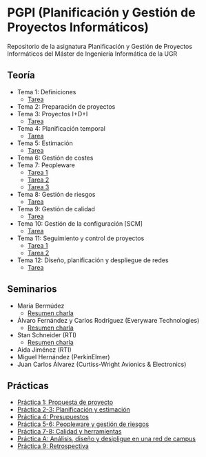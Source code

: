 # PGPI (Planificación y Gestión de Proyectos Informáticos)

Repositorio de la asignatura Planificación y Gestión de Proyectos Informáticos del Máster de Ingeniería Informática de la UGR

## Teoría

* Tema 1: Definiciones
  * [Tarea](https://github.com/fblupi/master_informatica-PGPI/blob/master/Teor%C3%ADa/TareasT1.md)
* Tema 2: Preparación de proyectos
* Tema 3: Proyectos I+D+I
  * [Tarea](https://github.com/fblupi/master_informatica-PGPI/blob/master/Teor%C3%ADa/TareasT3.md)
* Tema 4: Planificación temporal
  * [Tarea](https://github.com/fblupi/master_informatica-PGPI/blob/master/Teor%C3%ADa/TareasT4.md)
* Tema 5: Estimación
  * [Tarea](https://github.com/fblupi/master_informatica-PGPI/blob/master/Teor%C3%ADa/TareasT5.md)
* Tema 6: Gestión de costes
* Tema 7: Peopleware
  * [Tarea 1](https://github.com/fblupi/master_informatica-PGPI/blob/master/Teor%C3%ADa/TareasT7_1.md)
  * [Tarea 2](https://github.com/fblupi/master_informatica-PGPI/blob/master/Teor%C3%ADa/TareasT7_2.md)
  * [Tarea 3](https://github.com/fblupi/master_informatica-PGPI/blob/master/Teor%C3%ADa/TareasT7_3.md)
* Tema 8: Gestión de riesgos
  * [Tarea](https://github.com/fblupi/master_informatica-PGPI/blob/master/Teor%C3%ADa/TareasT8.md)
* Tema 9: Gestión de calidad
  * [Tarea](https://github.com/fblupi/master_informatica-PGPI/blob/master/Teor%C3%ADa/TareasT9.md)
* Tema 10: Gestión de la configuración [SCM]
  * [Tarea](https://github.com/fblupi/master_informatica-PGPI/blob/master/Teor%C3%ADa/TareasT10.md)
* Tema 11: Seguimiento y control de proyectos
  * [Tarea 1](https://github.com/fblupi/master_informatica-PGPI/blob/master/Teor%C3%ADa/TareasT11_1.md)
  * [Tarea 2](https://github.com/fblupi/master_informatica-PGPI/blob/master/Teor%C3%ADa/TareasT11_2.md)
* Tema 12: Diseño, planificación y despliegue de redes
  * [Tarea](https://github.com/fblupi/master_informatica-PGPI/blob/master/Teor%C3%ADa/TareasT12.md)

## Seminarios

* María Bermúdez
  * [Resumen charla](https://github.com/fblupi/master_informatica-PGPI/blob/master/Seminarios/maria_bermudez.md)
* Álvaro Fernández y Carlos Rodríguez (Everyware Technologies)
  * [Resumen charla](https://github.com/fblupi/master_informatica-PGPI/blob/master/Seminarios/everyware.md)
* Stan Schneider (RTI)
  * [Resumen charla](https://github.com/fblupi/master_informatica-PGPI/blob/master/Seminarios/schneider.md)
* Aida Jiménez (RTI)
* Miguel Hernández (PerkinElmer)
* Juan Carlos Álvarez (Curtiss-Wright Avionics & Electronics)

## Prácticas

* [Práctica 1: Propuesta de proyecto](https://github.com/fblupi/master_informatica-PGPI/tree/master/P1)
* [Práctica 2-3: Planificación y estimación](https://github.com/fblupi/master_informatica-PGPI/tree/master/P2y3)
* [Práctica 4: Presupuestos](https://github.com/fblupi/master_informatica-PGPI/tree/master/P4)
* [Práctica 5-6: Peopleware y gestión de riesgos](https://github.com/fblupi/master_informatica-PGPI/tree/master/P5y6)
* [Práctica 7-8: Calidad y herramientas](https://github.com/fblupi/master_informatica-PGPI/tree/master/P7y8)
* [Práctica A: Análisis, diseño y desipligue en una red de campus](https://github.com/fblupi/master_informatica-PGPI/tree/master/PA)
* [Práctica 9: Retrospectiva](https://github.com/fblupi/master_informatica-PGPI/tree/master/P9)
